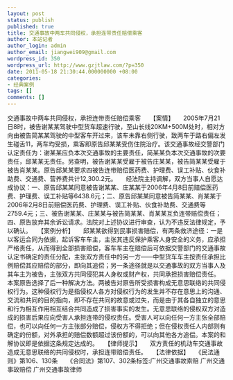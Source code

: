 ```yaml
---
layout: post
status: publish
published: true
title: 交通事故中两车共同侵权，承担连带责任赔偿乘客
author: 本站记者
author_login: admin
author_email: jiangwei909@gmail.com
wordpress_id: 350
wordpress_url: http://www.gzjtlaw.com/?p=350
date: 2011-05-18 21:30:44.000000000 +08:00
categories:
- 经典案例
tags: []
comments: []
---
```

交通事故中两车共同侵权，承担连带责任赔偿乘客　　【案情】　　2005年7月21日8时，被告谢某某驾驶中型货车超速行驶，至山长线20KM+500M处时，相对方向由被告简某某驾驶的中型客车开过来，该车未靠右侧行驶，致两车于路右偏左发生碰舌11，两车均受损，乘客即原告邱某某受伤住院治疗。该交通事故经交警部门认定责任为：谢某某应负本次交通事故的主要责任，简某某负本次交通事故的次要责任，邱某某无责任。另查明，被告谢某某受雇于被告庄某某，被告简某某受雇于被告肖某某。原告邱某某要求四被告连带赔偿医药费、护理费、误工补贴、伙食补助费、交通费、营养费共计12,300.2元。　　经法院主持调解，双方当事人自愿达成协议：一、原告邱某某同意被告谢某某、庄某某于2006年4月8日前赔偿医药费、护理费、误工补贴等6438.6元；二、原告邱某某同意被告简某某、肖某某于2006年2月8日前赔偿医药费、护理费、误工补贴、伙食补助费、交通费等2759.4元；三、被告谢某某、庄某某与被告简某某、肖某某互负连带赔偿责任；四、原告放弃其余诉讼请求。法院对上述协议进行审查，认为不违反法律规定，予以确认。　　【案例分析】　　邱某某欲得到民事损害赔偿，有两条救济途径：一是以客运合同为依据，起诉客车车主，主张其违反保护乘客人身安全的义务，应承担严格责任，从而得到全部损害赔偿，客车车主在赔偿后可依据交警部门的交通事故认定书确定的责任分配，主张双方责任中的另一方&mdash;&mdash;中型货车车主按责任承担比例赔偿其应赔偿的部分，即向其追偿；另一条途径就是以交通事故的双方当事人及其车主为被告，主张双方共同侵犯其人身权或财产权，共同承担损害赔偿责任。　　本案原告选择了后一种解决方法。两被告对原告所受损害构成无意思联络的共同侵权行为。这种侵权行为是指侵权人各方对侵权行为的发生并不存在意思上的沟通、交流和共同的目的指向，即不存在共同的故意或过失，而是由于其各自独立的意思和行为相互作用相互结合共同造成了损害事实的发生。无意思联络的侵权双方对造成的损害后果应向受害人承担连带的侵权责任。受害人可以向任何一方主张全部赔偿，也可以向任何一方主张部分赔偿，侵权方不得拒绝；但在侵权责任人内部则有确定的份额，对外承担的赔偿数额超过该份额的，可以向其他各方追偿。本案的和解协议即是依据这条规定达成的。　　【律师提示】　　双方责任的机动车交通事故造成无意思联络的共同侵权时，承担连带赔偿责任。　　【法律依据】　　《民法通则》第106、130条　　《合同法》第107、302条标签:广州交通事故索赔 广州交通事故赔偿 广州交通事故律师
